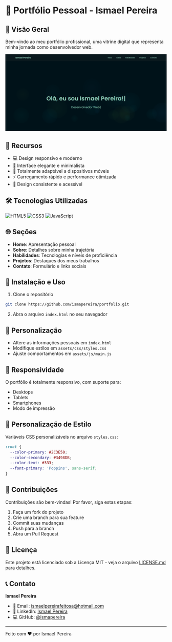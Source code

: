# 🚀 Portfólio Pessoal - Ismael Pereira

## 📌 Visão Geral

Bem-vindo ao meu portfólio profissional, uma vitrine digital que representa minha jornada como desenvolvedor web.

![Capa do Portfólio](assets/images/portfolio-preview.png)

## 🌟 Recursos

- 💻 Design responsivo e moderno
- 🎨 Interface elegante e minimalista
- 📱 Totalmente adaptável a dispositivos móveis
- ⚡ Carregamento rápido e performance otimizada
- 🌈 Design consistente e acessível

## 🛠 Tecnologias Utilizadas

![HTML5](https://img.shields.io/badge/HTML5-E34F26?style=for-the-badge&logo=html5&logoColor=white)
![CSS3](https://img.shields.io/badge/CSS3-1572B6?style=for-the-badge&logo=css3&logoColor=white)
![JavaScript](https://img.shields.io/badge/JavaScript-F7DF1E?style=for-the-badge&logo=javascript&logoColor=black)

## 🌐 Seções

- **Home**: Apresentação pessoal
- **Sobre**: Detalhes sobre minha trajetória
- **Habilidades**: Tecnologias e níveis de proficiência
- **Projetos**: Destaques dos meus trabalhos
- **Contato**: Formulário e links sociais

## 🚀 Instalação e Uso

1. Clone o repositório
```bash
git clone https://github.com/ismapereira/portfolio.git
```

2. Abra o arquivo `index.html` no seu navegador

## 🔧 Personalização

- Altere as informações pessoais em `index.html`
- Modifique estilos em `assets/css/styles.css`
- Ajuste comportamentos em `assets/js/main.js`

## 📱 Responsividade

O portfólio é totalmente responsivo, com suporte para:
- Desktops
- Tablets
- Smartphones
- Modo de impressão

## 🎨 Personalização de Estilo

Variáveis CSS personalizáveis no arquivo `styles.css`:
```css
:root {
  --color-primary: #2C3E50;
  --color-secondary: #3498DB;
  --color-text: #333;
  --font-primary: 'Poppins', sans-serif;
}
```

## 🤝 Contribuições

Contribuições são bem-vindas! Por favor, siga estas etapas:
1. Faça um fork do projeto
2. Crie uma branch para sua feature
3. Commit suas mudanças
4. Push para a branch
5. Abra um Pull Request

## 📄 Licença

Este projeto está licenciado sob a Licença MIT - veja o arquivo [LICENSE.md](LICENSE.md) para detalhes.

## 📞 Contato

**Ismael Pereira**
- 📧 Email: ismaelpereirafeitosa@hotmail.com
- 🔗 LinkedIn: [Ismael Pereira](https://www.linkedin.com/in/ismael-pereira-feitosa-ba2aa91a9/)
- 💻 GitHub: [@ismapereira](https://github.com/ismapereira)

---

Feito com ❤️ por Ismael Pereira
